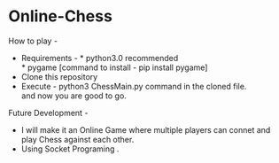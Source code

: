 # Online-Chess

How to play - 
* Requirements -
      * python3.0 recommended<br>
      * pygame [command to install - pip install pygame]
* Clone this repository
* Execute  - python3 ChessMain.py command in the cloned file.<br>
and now you are good to go. 


Future Development -
* I will make it an Online Game where multiple players can connet and play Chess against each other.
* Using Socket Programing .
